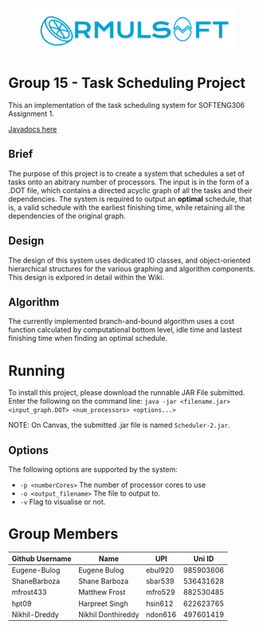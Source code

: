 
<div align="center">
<a><img style="display:inline-block;" src="./ormulsoft.png" ></a>
<br>
</div>


# Group 15 - Task Scheduling Project

This an implementation of the task scheduling system for SOFTENG306 Assignment 1.

[Javadocs here](https://eugene-bulog.github.io/Softeng-306-Group-15/overview-summary.html)

## Brief

The purpose of this project is to create a system that schedules a set of tasks onto an abitrary number of processors.
The input is in the form of a .DOT file, which contains a directed acyclic graph of all the tasks and their dependencies. 
The system is required to output an **optimal** schedule, that is, a valid schedule with the earliest finishing time, while retaining all the dependencies of the original graph.

## Design

The design of this system uses dedicated IO classes, and object-oriented hierarchical structures for the various graphing and algorithm components. This design is exlpored in detail within the Wiki.

## Algorithm
The currently implemented branch-and-bound algorithm uses a cost function calculated by computational bottom level, idle time and
lastest finishing time when finding an optimal schedule.

# Running
To install this project, please download the runnable JAR File submitted.<br/> Enter the following on the command line: `java -jar <filename.jar> <input_graph.DOT> <num_processors> <options...>`

NOTE: On Canvas, the submitted .jar file is named `Scheduler-2.jar`.

## Options
The following options are supported by the system: 
- `-p <numberCores>`       The number of processor cores to use
- `-o <output_filename>`   The file to output to.
- `-v`                     Flag to visualise or not.


# Group Members
| Github Username | Name | UPI | Uni ID |
| --------------- | ---- | --- | ------ |
| Eugene-Bulog | Eugene Bulog | ebul920 | 985903606 |
| ShaneBarboza | Shane Barboza | sbar539 | 536431628 |
| mfrost433 | Matthew Frost | mfro529 | 882530485 |
| hpt09 | Harpreet Singh | hsin612 | 622623765 |
| Nikhil-Dreddy | Nikhil Donthireddy | ndon616 | 497601419 |
